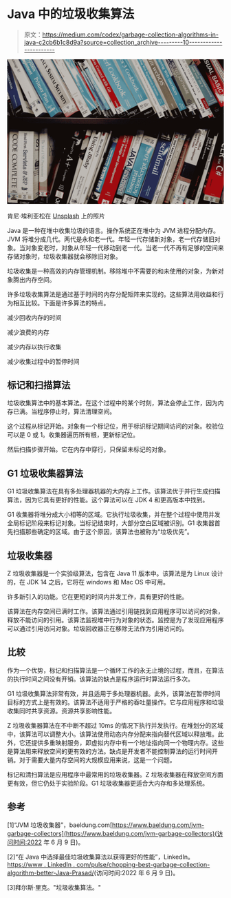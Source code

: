 # Java 中的垃圾收集算法

> 原文：<https://medium.com/codex/garbage-collection-algorithms-in-java-c2cb6b1c8d9a?source=collection_archive---------10----------------------->

![](img/cba8d518970ecd3f4125b7c8d201ff49.png)

肯尼·埃利亚松在 [Unsplash](https://unsplash.com?utm_source=medium&utm_medium=referral) 上的照片

Java 是一种在堆中收集垃圾的语言。操作系统正在堆中为 JVM 进程分配内存。JVM 将堆分成几代。两代是永和老一代。年轻一代存储新对象，老一代存储旧对象。当对象变老时，对象从年轻一代移动到老一代。当老一代不再有足够的空间来存储对象时，垃圾收集器就会移除旧对象。

垃圾收集是一种高效的内存管理机制。移除堆中不需要的和未使用的对象，为新对象腾出内存空间。

许多垃圾收集算法是通过基于时间的内存分配矩阵来实现的。这些算法用收益和行为相互比较。下面是许多算法的特点。

减少回收内存的时间

减少浪费的内存

减少内存以执行收集

减少收集过程中的暂停时间

## 标记和扫描算法

垃圾收集算法中的基本算法。在这个过程中的某个时刻，算法会停止工作，因为内存已满。当程序停止时，算法清理空间。

这个过程从标记开始。对象有一个标记位，用于标识标记期间访问的对象。校验位可以是 0 或 1。收集器遍历所有根，更新标记位。

然后扫描步骤开始。它在内存中穿行，只保留未标记的对象。

## G1 垃圾收集器算法

G1 垃圾收集算法在具有多处理器机器的大内存上工作。该算法优于并行生成扫描算法，因为它具有更好的性能。这个算法可以在 JDK 4 和更高版本中找到。

G1 收集器将堆分成大小相等的区域。它执行垃圾收集，并在整个过程中使用并发全局标记阶段来标记对象。当标记结束时，大部分空白区域被识别。G1 收集器首先扫描那些确定的区域。由于这个原因，该算法也被称为“垃圾优先”。

## 垃圾收集器

Z 垃圾收集器是一个实验级算法，包含在 Java 11 版本中。该算法是为 Linux 设计的，在 JDK 14 之后，它将在 windows 和 Mac OS 中可用。

许多新引入的功能。它在更短的时间内并发工作，具有更好的性能。

该算法在内存空间已满时工作。该算法通过引用链找到应用程序可以访问的对象，释放不能访问的引用。该算法监视堆中行为对象的状态。监控是为了发现应用程序可以通过引用访问对象。垃圾回收器正在移除无法作为引用访问的。

## 比较

作为一个优势，标记和扫描算法是一个循环工作的永无止境的过程，而且，在算法的执行时间之间没有开销。该算法的缺点是程序运行时算法运行多次。

G1 垃圾收集算法非常有效，并且适用于多处理器机器。此外，该算法在暂停时间目标的方式上是有效的。该算法不适用于严格的吞吐量操作。它与应用程序和垃圾收集同时共享资源。资源共享影响性能。

Z 垃圾收集器算法在不中断不超过 10ms 的情况下执行并发执行。在堆划分的区域中，该算法可以调整大小。该算法使用动态内存分配来指向替代区域以释放堆。此外，它还提供多重映射服务，即虚拟内存中有一个地址指向同一个物理内存。这些是算法用来释放空间的更有效的方法。缺点是开发者不能控制算法的运行时间开销。对于需要大量内存空间的大规模应用来说，这是一个问题。

标记和清扫算法是应用程序中最常用的垃圾收集器。Z 垃圾收集器在释放空间方面更有效，但它仍处于实验阶段。G1 垃圾收集器更适合大内存和多处理系统。

## 参考

[1]“JVM 垃圾收集器”，baeldung.com[https://www.baeldung.com/jvm-garbage-collectors](https://www.baeldung.com/jvm-garbage-collectors)(访问时间:2022 年 6 月 9 日)。

[2]“在 Java 中选择最佳垃圾收集算法以获得更好的性能”，LinkedIn。[https://www . LinkedIn . com/pulse/chopping-best-garbage-collection-algorithm-better-Java-Prasad/](https://www.linkedin.com/pulse/choosing-best-garbage-collection-algorithm-better-java-prasad/)(访问时间:2022 年 6 月 9 日)。

[3]拜尔斯·里克。"垃圾收集算法。"